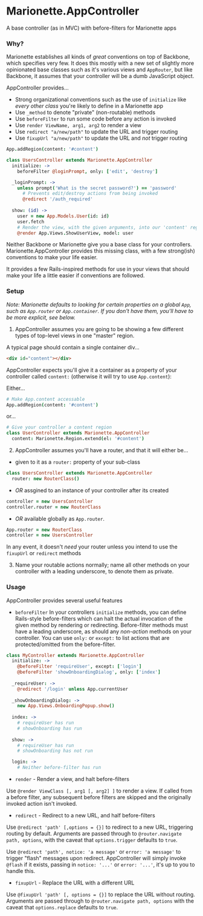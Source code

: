 Marionette.AppController
========================

A base controller (as in MVC) with before-filters for Marionette apps

### Why?

Marionette establishes all kinds of *great* conventions on top of Backbone, which specifies very few. It does this mostly with a new set of slightly more opinionated base classes such as it's various views and `AppRouter`, but like Backbone, it assumes that your controller will be a dumb JavaScript object.

AppController provides...
- Strong organizational conventions such as the use of `initialize` like *every other class* you're likely to define in a Marionette app
- Use `_method` to denote "private" (non-routable) methods
- Use `beforeFilter` to run some code before any action is invoked
- Use `render ViewName, arg1, arg2` to render a view
- Use `redirect "a/new/path"` to update the URL and trigger routing
- Use `fixupUrl "a/new/path"` to update the URL and *not* trigger routing

```CoffeeScript
App.addRegion(content: '#content')

class UsersController extends Marionette.AppController
  initialize: ->
    beforeFilter @loginPrompt, only: ['edit', 'destroy']

  _loginPrompt: ->
    unless prompt('What is the secret password?') == 'password'
      # Prevents edit/destroy actions from being invoked
      @redirect '/auth_required'
      
  show: (id) ->
    user = new App.Models.User(id: id)
    user.fetch
    # Render the view, with the given arguments, into our 'content' region
    @render App.Views.ShowUserView, model: user
```

Neither Backbone or Marionette give you a base class for your controllers. Marionette.AppController provides this missing class, with a few strong(ish) conventions to make your life easier.

It provides a few Rails-inspired methods for use in your views that should make your life a little easier if conventions are followed.

### Setup

*Note: Marionette defaults to looking for certain properties on a global `App`, such as `App.router` or `App.container`. If you don't have them, you'll have to be more explicit, see below.*

1. AppController assumes you are going to be showing a few different types of top-level views in one "master" region.

 A typical page should contain a single container div...

 ```html
 <div id="content"></div>
 ```

 AppController expects you'll give it a container as a property of your controller called `content:` (otherwise it will try to use `App.content`):

 Either...
 
 ```CoffeeScript
 # Make App.content accessable
 App.addRegion(content: '#content')
 ```
 
 or...
 
 ```CoffeeScript
 # Give your controller a content region
 class UserController extends Marionette.AppController
   content: Marionette.Region.extend(el: '#content')
```

2. AppController assumes you'll have a router, and that it will either be...

  - given to it as a `router:` property of your sub-class
  
   ```CoffeeScript   
   class UsersController extends Marionette.AppController
     router: new RouterClass()
   ```
    
  - *OR* assgined to an instance of your controller after its created
  
   ```CoffeeScript
   controller = new UsersController
   controller.router = new RouterClass
   ```  

  - *OR* available globally as `App.router`.

   ```CoffeeScript
   App.router = new RouterClass
   controller = new UsersController
   ```
  
  In any event, it doesn't *need* your router unless you intend to use the `fixupUrl` or `redirect` methods

3. Name your routable actions normally; name all other methods on your controller with a leading underscore, to denote them as private.


### Usage

AppController provides several useful features

- `beforeFilter`
  In your controllers `initialize` methods, you can define Rails-style before-filters which can halt the actual invocation of the given method by rendering or redirecting. Before-filter methods must have a leading underscore, as should any *non-action* methods on your controller. You can use `only:` or `except:` to list actions that are protected/omitted from the before-filter.

```CoffeeScript
class MyController extends Marionette.AppController
  initialize: ->
    @beforeFilter 'requireUser', except: ['login']
    @beforeFilter 'showOnboardingDialog', only: ['index']
    
  _requireUser: ->
    @redirect '/login' unless App.currentUser
  
  _showOnboardingDialog: ->
    new App.Views.OnboardingPopup.show()
    
  index: ->
    # requireUser has run
    # showOnboarding has run
    
  show: ->
    # requireUser has run
    # showOnboarding has not run

  login: ->
    # Neither before-filter has run
```

- `render` - Render a view, and halt before-filters

 Use `@render ViewClass [, arg1 [, arg2] ]` to render a view. If called from a before filter, any subsequent before filters are skipped and the originally invoked action isn't invoked.

- `redirect` - Redirect to a new URL, and half before-filters

 Use `@redirect 'path' [,options = {}]` to redirect to a new URL,  triggering routing by default. Arguments are passed through to `@router.navigate path, options`, with the caveat that `options.trigger` defaults to `true`.
 
 Use `@redirect 'path', notice: 'a message'` or `error: 'a message'` to trigger "flash" messages upon redirect. AppController will simply invoke `@flash` if it exists, passing in `notice: '...'` or `error: '...'`, it's up to you to handle this.
 
- `fixupUrl` - Replace the URL with a different URL

 Use `@fixupUrl 'path' [, options = {}]` to replace the URL without routing. Arguments are passed through to `@router.navigate path, options` with the caveat that `options.replace` defaults to `true`.

